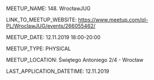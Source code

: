 MEETUP_NAME: 148. WrocławJUG 

LINK_TO_MEETUP_WEBSITE: https://www.meetup.com/pl-PL/WroclawJUG/events/266055462/

MEETUP_DATE: 12.11.2019 18:00-20:00

MEETUP_TYPE: PHYSICAL

MEETUP_LOCATION: Świętego Antoniego 2/4 - Wrocław

LAST_APPLICATION_DATETIME: 12.11.2019
